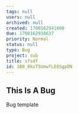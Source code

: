 ```yaml
---
tags: null
users: null
archived: null
created: 1700162941000
due: 1700162938637
priority: Normal
status: null
type: Bug
project: sub
title: sfsdf
id: 1B0_0kuT5UmwfLE8SgpDN
---
```

<!-- GENERATED WITH GITDOWN; DO NOT CHANGE -->

## This Is A Bug

Bug template